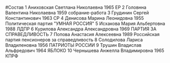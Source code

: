 #Состав
1 Аниховская Светлана Николаевна 1965 ЕР
2 Головнна Валентина Николаевна 1959 собрание-работа
3 Грудинин Сергей Константинович 1963 СР
4 Денисова Марина Леонидовна 1955 Политическая партия \"УМНАЯ РОССИЯ\"
5 Исхакова Мария Альбертовна 1988 ЛДПР
6 Курилова Александра Александровна 1969 ПАРТИЯ ЗА СПРАВЕДЛИВОСТЬ
7 Попова Анастасия Алексеевна 1989 Российская партия пенсионеров за справедливость
8 Солодилова Лариса Владиленовна 1956 ПАТРИОТЫ РОССИИ
9 Трушин Владислав Альфредович 1964 ЯБЛОКО
10 Чернышева Анжелла Владимировна 1965 КПРФ

